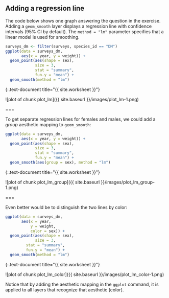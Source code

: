 ---
---

## Adding a regression line

The code below shows one graph answering the question in the exercise.
Adding a `geom_smooth` layer displays a regression line with confidence intervals (95% CI by default). The `method = "lm"` parameter specifies that a linear model is used for smoothing.


~~~r
surveys_dm <- filter(surveys, species_id == "DM")
ggplot(data = surveys_dm,
       aes(x = year, y = weight)) + 
  geom_point(aes(shape = sex),
             size = 3,
             stat = "summary",
             fun.y = "mean") +
  geom_smooth(method = "lm")
~~~
{:.text-document title="{{ site.worksheet }}"}

![plot of chunk plot_lm]({{ site.baseurl }}/images/plot_lm-1.png)

===

To get separate regression lines for females and males, we could add a *group* aesthetic mapping to `geom_smooth`:


~~~r
ggplot(data = surveys_dm,
       aes(x = year, y = weight)) + 
  geom_point(aes(shape = sex),
             size = 3,
             stat = "summary",
             fun.y = "mean") +
  geom_smooth(aes(group = sex), method = "lm")
~~~
{:.text-document title="{{ site.worksheet }}"}

![plot of chunk plot_lm_group]({{ site.baseurl }}/images/plot_lm_group-1.png)

===

Even better would be to distinguish the two lines by color:


~~~r
ggplot(data = surveys_dm,
       aes(x = year,
           y = weight,
           color = sex)) + 
  geom_point(aes(shape = sex),
             size = 3,
	     stat = "summary",
	     fun.y = "mean") +
  geom_smooth(method = "lm")
~~~
{:.text-document title="{{ site.worksheet }}"}

![plot of chunk plot_lm_color]({{ site.baseurl }}/images/plot_lm_color-1.png)

Notice that by adding the aesthetic mapping in the `ggplot` command, it is applied to all layers that recognize that aesthetic (color).
